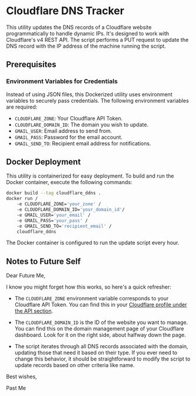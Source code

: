# Cloudflare DNS Tracker

This utility updates the DNS records of a Cloudflare website programmatically to handle dynamic IPs. It's designed to work with Cloudflare's v4 REST API. The script performs a PUT request to update the DNS record with the IP address of the machine running the script.

## Prerequisites

### Environment Variables for Credentials

Instead of using JSON files, this Dockerized utility uses environment variables to securely pass credentials. The following environment variables are required:

- `CLOUDFLARE_ZONE`: Your Cloudflare API Token.
- `CLOUDFLARE_DOMAIN_ID`: The domain you wish to update.
- `GMAIL_USER`: Email address to send from.
- `GMAIL_PASS`: Password for the email account.
- `GMAIL_SEND_TO`: Recipient email address for notifications.

## Docker Deployment

This utility is containerized for easy deployment. To build and run the Docker container, execute the following commands:

```bash
docker build --tag cloudflare_ddns .
docker run /
    -e CLOUDFLARE_ZONE='your_zone' /
    -e CLOUDFLARE_DOMAIN_ID='your_domain_id'/
    -e GMAIL_USER='your_email' /
    -e GMAIL_PASS='your_pass' /
    -e GMAIL_SEND_TO='recipient_email' /
    cloudflare_ddns
```

The Docker container is configured to run the update script every hour.

## Notes to Future Self

Dear Future Me,

I know you might forget how this works, so here's a quick refresher:

- The `CLOUDFLARE_ZONE` environment variable corresponds to your Cloudflare API Token. You can find this in your [Cloudflare profile under the API section](https://dash.cloudflare.com/profile).

- The `CLOUDFLARE_DOMAIN_ID` is the ID of the website you want to manage. You can find this on the domain management page of your Cloudflare dashboard. Look for it on the right side, about halfway down the page.

- The script iterates through all DNS records associated with the domain, updating those that need it based on their type. If you ever need to change this behavior, it should be straightforward to modify the script to update records based on other criteria like name.

Best wishes,

Past Me
